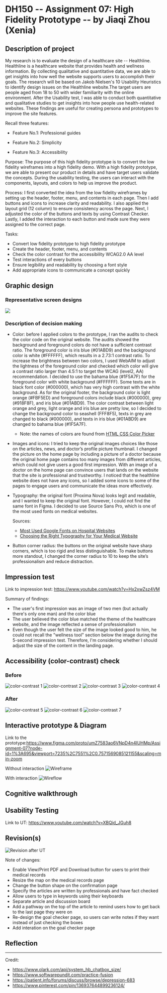 # DH150 -- Assignment 07: High Fidelity Prototype -- by Jiaqi Zhou (Xenia)

## Description of project  
My research is to evaluate the design of a healthcare site -- Healthline. Healthline is a healthcare website that provides health and wellness information. By collecting qualitative and quantitative data, we are able to get insights into how well the website supports users to accomplish their goals. The research will be based on Jakob Nielsen's 10 Usability Heuristics to identify design issues on the Healthline website.The target users are people aged from 18 to 50 with wider familiarity with the online environment. After the Usability test, I was able to conduct both quantitative and qualitative studies to get insights into how people use health-related websites. These findings are useful for creating persona and prototypes to improve the site features.

Recall three features:
- Feature No.1: Professional guides

- Feature No.2: Simplicity

- Feature No.3: Accessibility

Purpose: The purpose of this high fidelity prototype is to convert the low fidelity wireframes into a high fidelity demo. With a high fidelity prototype, we are able to present our product in details and have target users validate the concepts. During the usability testing, the users can interact with the components, layouts, and colors to help us improve the product. 

Process: I first converted the idea from the low fidelity wireframes by setting up the header, footer, menu, and contents in each page. Then I add buttons and icons to increase clarity and readability. I also applied the layout grid (12 column) to ensure consistency across the page. Next, I adjusted the color of the buttons and texts by using Contrast Checker. Lastly, I added the interaction to each button and made sure they were assigned to the correct page. 


Tasks:
- Convert low fidelity prototype to high fidelity prototype
- Create the header, footer, menu, and contents
- Check the color contrast for the accessibility WCAG2.0 AA level
- Test interactions of every buttons
- Ensure legibility and readability by choosing a font style
- Add appropriate icons to communicate a concept quickly


## Graphic design
### Representative screen designs
![](https://github.com/xenia1270/DH150/blob/master/Assignment%207/representative%20examples.jpeg)

### Description of decision making
- Color: before I applied colors to the prototype, I ran the audits to check the color code on the original website. The audits showed the background and foreground colors do not have a sufficient contrast ratio. The foreground color is iris blue (#01ABD9) and the background color is white (#FFFFFF), which results in a 2.73:1 contrast ratio. To increase the brightness between two colors, I used WebAIM to adjust the lightness of the foreground color and checked which color will give a contrast ratio larger than 4.5:1 to target the WCAG (level2, AA) recommendation. I decided to use the bahama blue (#1F5A7F) for the foreground color with white background (#FFFFFF). Some texts are in black font color (#000000), which has very high contrast with the white background. As for the original footer, the background color is light orange (#FBF5ED) and foreground colors include black (#000000), grey (#918F8F), and iris blue (#01ABD9). The color contrast between light orange and grey, light orange and iris blue are pretty low, so I decided to change the background color to seashell (FFF8F5), texts in grey are changed to black (#000000), and texts in iris blue (#01ABD9) are changed to bahama blue (#1F5A7F). 
  - Note: the names of colors are found from <a href="https://www.htmlcsscolor.com/">HTML CSS Color Picker</a>
- Images and icons: I tried to keep the original images choices like those on the articles, news, and doctor’s profile picture thumbnail. I changed the picture on the home page by including a picture of a doctor because the original home page contains too many images from different articles, which could not give users a good first impression. With an image of a doctor on the home page can convince users that lands on the website that the site is professional and trustworthy. I noticed that the healthline website does not have any icons, so I added some icons to some of the pages to engage users and communicate the ideas more effectively. 
- Typography: the original font (Proxima Nova) looks legit and readable, and I wanted to keep the original font. However, I could not find the same font in Figma. I decided to use Source Sans Pro, which is one of the most used fonts on medical websites. 

  Sources:
  - <a href="https://www.ilovewp.com/resources/medical/wordpress-for-hospitals/most-used-google-fonts-on-hospital-websites/">Most Used Google Fonts on Hospital Websites</a>
  - <a href="https://o360.com/blogs/choosing-the-right-typography-for-your-medical-website/">Choosing the Right Typography for Your Medical Website</a>
- Button corner radius: the buttons on the original website have sharp corners, which is too rigid and less distinguishable. To make buttons more standout, I changed the corner radius to 10 to keep the site’s professionalism and reduce distraction. 



## Impression test
Link to impression test: https://www.youtube.com/watch?v=Hx2xwZsz4VM

Summary of findings:
- The user's first impression was an image of two men (but actually there's only one man) and the color blue
- The user believed the color blue matched the theme of the healthcare website, and the image reflected a sense of professionalism 
- Even though the user felt the size of the image looked good to him, he could not recall the "wellness tool" section below the image during the 5-second impression test. Therefore, I'm considering whether I should adjust the size of the content in the landing page. 

## Accessibility (color-contrast) check
### Before
![color-contrast 1](https://github.com/xenia1270/DH150/blob/master/Assignment%207/Checker1.jpeg)
![color-contrast 2](https://github.com/xenia1270/DH150/blob/master/Assignment%207/Checker2.png)
![color-contrast 3](https://github.com/xenia1270/DH150/blob/master/Assignment%207/Checker3.jpeg)
![color-contrast 4](https://github.com/xenia1270/DH150/blob/master/Assignment%207/Checker4.jpeg)

### After
![color-contrast 5](https://github.com/xenia1270/DH150/blob/master/Assignment%207/Checker5.jpeg)
![color-contrast 6](https://github.com/xenia1270/DH150/blob/master/Assignment%207/Checker6.jpeg)
![color-contrast 7](https://github.com/xenia1270/DH150/blob/master/Assignment%207/Checker4.jpeg)

## Interactive prototype & Diagram
Link to the prototype:https://www.figma.com/proto/umZ7583ao6VNpD4n4IUHMp/Assignment-07?node-id=1%3A695&viewport=7235%2C7551%2C0.7571569085121155&scaling=min-zoom

Without interaction
![Wireframe](https://github.com/xenia1270/DH150/blob/master/Assignment%207/Wireframe.jpeg)

With interaction
![Wireflow](https://github.com/xenia1270/DH150/blob/master/Assignment%207/Wireflow.jpeg)

## Cognitive walkthrough

## Usability Testing
Link to UT: https://www.youtube.com/watch?v=XBQid_JGuh8

## Revision(s)
![Revision after UT](https://github.com/xenia1270/DH150/blob/master/Assignment%207/revision1.jpeg)

Note of changes:
- Enable View/Print PDF and Download button for users to print their medical records 
- Resize the map on the medical records page
- Change the button shape on the confirmation page
- Specify the articles are written by professionals and have fact checked
- Allow users to type in keywords using their keyboards
- Separate article and discussion board
- Add a pathway on the top of the article to remind users how to get back to the last page they were on
- Re-design the goal checker page, so users can write notes if they want instead of just checking the boxes
- Add interation on the goal checker page

## Reflection






----------------------------------------------------------------------------------------------------------------------------
Credit:
- https://www.olark.com/api/system_hb_chatbox_size/
- https://www.softwarepundit.com/practice-fusion
- https://patient.info/forums/discuss/browse/depression-683
- https://www.pinterest.com/pin/136937644899236124/

